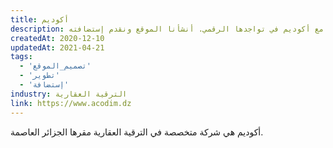 ```yaml
---
title: أكوديم
description: تعاونت يونيفارواب مع أكوديم في تواجدها الرقمي. أنشأنا الموقع ونقدم إستضافته.
createdAt: 2020-12-10
updatedAt: 2021-04-21
tags:
  - 'تصميم_الموقع'
  - 'تطوير'
  - 'إستضافة'
industry: الترقية العقارية
link: https://www.acodim.dz
---
```


أكوديم هي شركة متخصصة في الترقية العقارية مقرها الجزائر العاصمة.
